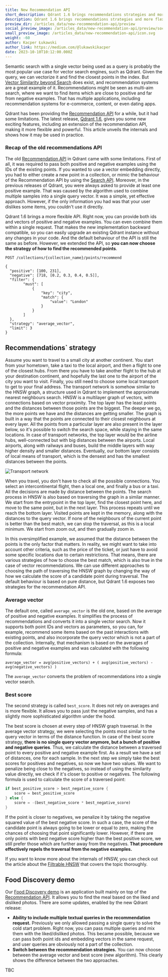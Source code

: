 ```yaml
---
title: New Recommendation API
short_description: Qdrant 1.6 brings recommendations strategies and more flexibility to the Recommendation API.
description: Qdrant 1.6 brings recommendations strategies and more flexibility to the Recommendation API.
preview_dir: /articles_data/new-recommendation-api/preview
social_preview_image: /articles_data/new-recommendation-api/preview/social_preview.jpg
small_preview_image: /articles_data/new-recommendation-api/icon.svg
weight: -60
author: Kacper Łukawski
author_link: https://medium.com/@lukawskikacper
date: 2023-10-10T10:12:00.000Z
---
```


Semantic search with a single vector being used as a query is probably the most popular use case for vector 
search engines, such as Qdrant. Given the query, we can vectorize it and find the closest points in the index. 
But [Vector Similarity beyond Search](/articles/vector-similarity-beyond-search/) does exist, and recommendation 
systems are a great example of it. Recommendations might be seen as multi-aim search, where we want to find 
items which are close to positive and far from negative examples. That has multiple applications, including
recommendation systems for e-commerce, content, or even dating apps.

Qdrant has been providing the [Recommendation API](https://qdrant.tech/documentation/concepts/search/#recommendation-api) 
for a while, but it had some limitations. The latest release, [Qdrant 1.6](https://github.com/qdrant/qdrant/releases/tag/v1.6.0), 
gives you some new exciting features, including an extension of the recommendation API, making it more flexible
and powerful. This article unveils the internals and shows how it may be used in practice.

### Recap of the old recommendations API

The old [Recommendation API](https://qdrant.tech/documentation/concepts/search/#recommendation-api) in Qdrant came with
some limitations. First of all, it was required to pass both positive and negative examples using the IDs of the
existing points. If you wanted to use a vector embedding directly, you had to either create a new point in a collection,
or mimic the behaviour of the Recommendation API by using the [Search API](https://qdrant.tech/documentation/concepts/search/#search-api).
Moreover, in the previous releases of Qdrant, you were always asked to provide at least one positive example. That was caused 
by the algorithm used to combine multiple samples into a single query vector. It was a simple, yet effective approach. However, 
if the only information you had was that your user dislikes some items, you couldn't use it directly.

Qdrant 1.6 brings a more flexible API. Right now, you can provide both ids and vectors of positive and negative
examples. You can even combine them within a single request. That makes the new implementation backward compatible,
so you can easily upgrade an existing Qdrant instance without any changes in your code. And the default behaviour
of the API is still the same as before. However, we extended the API, so **you can now choose the strategy of how
to find the recommended points**.

```http request
POST /collections/{collection_name}/points/recommend

{
  "positive": [100, 231],
  "negative": [718, [0.2, 0.3, 0.4, 0.5]],
  "filter": {
        "must": [
            {
                "key": "city",
                "match": {
                    "value": "London"
                }
            }
        ]
  },
  "strategy": "average_vector",
  "limit": 3
}
```

## Recommendations` strategy

Assume you want to travel to a small city at another continent. You start from your hometown, take a taxi to the local 
airport, and then a flight to one of the closest hubs. From there you have to take another flight to the hub at your 
destination continent, and hopefully the last one to the airport of the city you want to visit. Finally, you still need 
to choose some local transport to get to your final address. The transport network is somehow similar to the HNSW graph, 
a structure used in Qdrant to implement the approximate nearest neighbours search. HNSW is a multilayer graph of vectors, 
with connections based on vector proximity. The top layer has the least points and the distances between those points are 
the biggest. The deeper we go, the more points we have and the distances are getting smaller. The graph is built in a way 
that the points are connected to their closest neighbours at every layer. All the points from a particular layer are also 
present in the layer below, so it's possible to switch the search space, while staying in the same locations. In case of 
transport networks, the top layer would be the airline hubs, well-connected but with big distances between the airports. 
Local airports, along with railways and buses, build the middle layers with way higher density and smaller distances. 
Eventually, our bottom layer consists of local means of transport, which is the densest and has the smallest distances 
between the points.

![Transport network](/articles_data/new-recommendation-api/example-transport-network.png)

When you travel, you don't have to check all the possible connections. You select an intercontinental flight, then a local
one, and finally a bus or a taxi. All the decisions are made by distance between the points. The search process in HNSW is 
also based on traversing the graph in a similar manner. We start from the entrypoint in the top layer, find the closest point 
here, and move to the same point, but in the next layer. This process repeats until we reach the bottom layer. Visited points 
are kept in the memory, along with the distances to the query vector. If none of the neighbours of the current point is better 
than the best match, we can stop the traversal, as this is a local minimum. We start from zoom out, and then gradually zoom in.

In this oversimplified example, we assumed that the distance between the points is the only factor that matters. In reality,
we might want to take into account other criteria, such as the price of the ticket, or just have to avoid some specific 
locations due to certain restrictions. That means, there are various strategies of how to choose the best match, which is also
true in the case of vector recommendations. We can use different approaches to choosing the path of traversing the HNSW graph 
by changing the way of how we calculate the score of a candidate point during traversal. The default behaviour is based on pure 
distance, but Qdrant 1.6 exposes two strategies for the recommendation API. 

### Average vector

The default one, called `average_vector` is the old one, based on the average of positive and negative examples. It simplifies 
the process of recommendations and converts it into a single vector search. Now it supports both point IDs and vectors as 
parameters, so you can, for example, recommend some items based on the past interactions with existing points, and also 
incorporate the query vector which is not a part of the collection. Internally, that mechanism is based on the averages of 
positive and negative examples and was calculated with the following formula:

```
average_vector = avg(positive_vectors) + ( avg(positive_vectors) - avg(negative_vectors) )
```

The `average_vector` converts the problem of recommendations into a single vector search.

### Best score

The second strategy is called `best_score`. It does not rely on averages and is more flexible. It allows you to pass just the 
negative samples, and has a slightly more sophisticated algorithm under the hood. 

The best score is chosen at every step of HNSW graph traversal. In the average vector strategy, we were selecting the points 
most similar to the query vector in terms of the distance function. In case of the best score strategy, **there is no single 
query vector anymore, but a bunch of positive and negative queries**. Thus, we calculate the distance between a traversed point 
to every positive and negative example first. As a result we have a set of distances, one for each sample. In the next step we 
simply take the best scores for positives and negatives, so now we have two values. We want to penalize being close to the 
negatives, so instead of using the similarity value directly, we check if it's closer to positive or negatives. The following 
formula is used to calculate the score of a traversed point:

```rust
if best_positive_score > best_negative_score {
    score = best_positive_score
} else {
    score = -(best_negative_score * best_negative_score)
}
```

If the point is closer to negatives, we penalize it by taking the negative squared value of the best negative score. In such 
a case, the score of the candidate point is always going to be lower or equal to zero, making the chances of choosing that point 
significantly lower. However, if there are only points with best negative score higher than the best positive score, we still 
prefer those which are further away from the negatives. **That procedure effectively repels the traversal from the negative 
examples.**

If you want to know more about the internals of HNSW, you can check out the article about the 
[Filtrable HNSW](https://qdrant.tech/articles/filtrable-hnsw/) that covers the topic thoroughly.

## Food Discovery demo

Our [Food Discovery demo](https://qdrant.tech/articles/food-discovery-demo/) is an application built mainly on top of the 
[Recommendation API](https://qdrant.tech/documentation/concepts/search/#recommendation-api). It allows you to find the meal 
based on the liked and disliked photos. There are some updates, enabled by the new Qdrant release:

* **Ability to include multiple textual queries in the recommendation request.** Previously we only allowed passing a single
  query to solve the cold start problem. Right now, you can pass multiple queries and mix them with the liked/disliked photos.
  This became possible, because we can pass both point ids and embedding vectors in the same request, and user queries are
  obviously not a part of the collection.
* **Switch between the recommendation strategies.** You can now choose between the average vector and best score (new algorithm).
  This clearly shows the difference between the two approaches.

TBC
